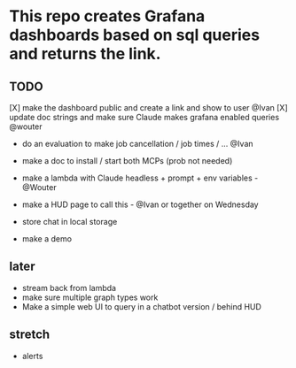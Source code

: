 # This repo creates Grafana dashboards based on sql queries and returns the link.

## TODO

[X] make the dashboard public and create a link and show to user @Ivan
[X] update doc strings and make sure Claude makes grafana enabled queries @wouter

- do an evaluation to make job cancellation / job times / ... @Ivan
- make a doc to install / start both MCPs (prob not needed)

- make a lambda with Claude headless + prompt + env variables - @Wouter
- make a HUD page to call this - @Ivan or together on Wednesday
- store chat in local storage
- make a demo

## later

- stream back from lambda
- make sure multiple graph types work
- Make a simple web UI to query in a chatbot version / behind HUD

## stretch

- alerts
